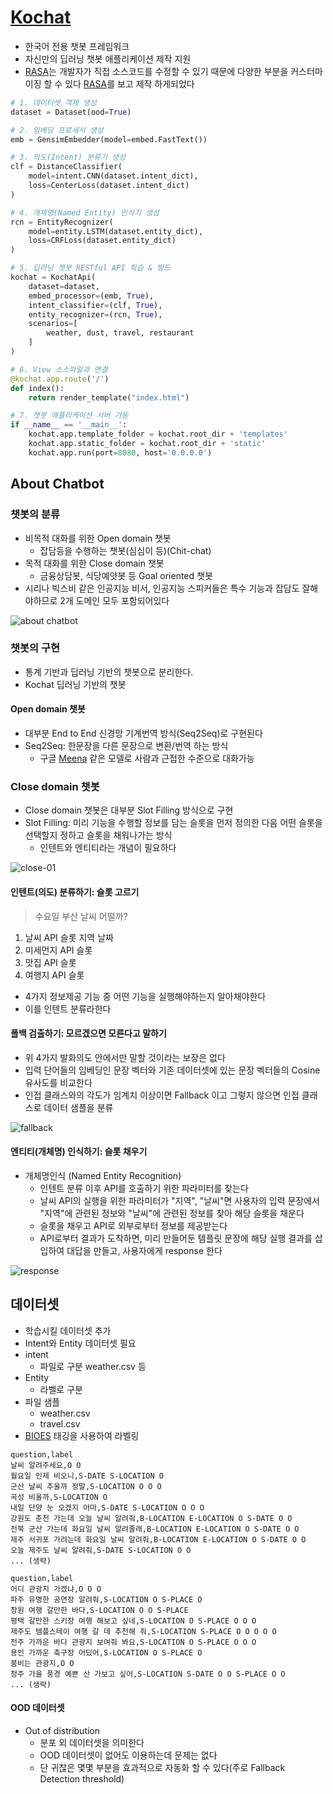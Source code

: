 # [Kochat]

- 한국어 전용 챗봇 프레임워크
- 자신만의 딥러닝 챗봇 애플리케이션 제작 지원
-  [RASA]는 개발자가 직접 소스코드를 수정할 수 있기 때문에 다양한 부분을 커스터마이징 할 수 있다 [RASA]를 보고 제작 하게되었다
```py
# 1. 데이터셋 객체 생성
dataset = Dataset(ood=True)

# 2. 임베딩 프로세서 생성
emb = GensimEmbedder(model=embed.FastText())

# 3. 의도(Intent) 분류기 생성
clf = DistanceClassifier(
    model=intent.CNN(dataset.intent_dict),                  
    loss=CenterLoss(dataset.intent_dict)                    
)

# 4. 개체명(Named Entity) 인식기 생성                                                     
rcn = EntityRecognizer(
    model=entity.LSTM(dataset.entity_dict),
    loss=CRFLoss(dataset.entity_dict)
)

# 5. 딥러닝 챗봇 RESTful API 학습 & 빌드
kochat = KochatApi(
    dataset=dataset, 
    embed_processor=(emb, True), 
    intent_classifier=(clf, True),
    entity_recognizer=(rcn, True), 
    scenarios=[
        weather, dust, travel, restaurant
    ]
)

# 6. View 소스파일과 연결                                                                                                        
@kochat.app.route('/')
def index():
    return render_template("index.html")

# 7. 챗봇 애플리케이션 서버 가동                                                          
if __name__ == '__main__':
    kochat.app.template_folder = kochat.root_dir + 'templates'
    kochat.app.static_folder = kochat.root_dir + 'static'
    kochat.app.run(port=8080, host='0.0.0.0')
```

## About Chatbot
### 챗봇의 분류

- 비목적 대화를 위한 Open domain 챗봇
    - 잡담등을 수행하는 챗봇(심심이 등)(Chit-chat)
- 목적 대화를 위한 Close domain 챗봇
    - 금융상담봇, 식당예얏봇 등 Goal oriented 챗봇
- 시리나 빅스비 같은 인공지능 비서, 인공지능 스피커들은 특수 기능과 잡담도 잘해야하므로 2개 도메인 모두 포함되어있다

![about chatbot](../../assets/images/about-chatbot.jpg)

### 챗봇의 구현

- 통계 기반과 딥러닝 기반의 챗봇으로 분리한다.
- Kochat 딥러닝 기반의 챗봇

#### Open domain  챗봇
- 대부분 End to End 신경망 기계번역 방식(Seq2Seq)로 구현된다
- Seq2Seq: 한문장을 다른 문장으로 변환/번역 하는 방식 
    - 구글 [Meena] 같은 모델로 사람과 근접한 수준으로 대화가능

### Close domain 챗봇

- Close domain 챗봇은 대부분 Slot Filling 방식으로 구현
- Slot Filling: 미리 기능을 수행할 정보를 담는 슬롯을 먼저 정의한 다음 어떤 슬롯을 선택할지 정하고 슬롯을 채워나가는 방식
    - 인텐트와 엔티티라는 개념이 필요하다


![close-01](../../assets/images/close-domain-01.jpg)

#### 인텐트(의도) 분류하기: 슬롯 고르기

> 수요일 부산 날씨 어떨까?

1. 날씨 API 슬롯 지역 날짜
2. 미세먼지 API 슬롯
3. 맛집 API 슬롯
4. 여행지 API 슬롯

- 4가지 정보제공 기능 중 어떤 기능을 실행해야하는지 알아채야한다
- 이를 인텐트 분류라한다

#### 폴백 검출하기: 모르겠으면 모른다고 말하기

- 위 4가지 발화의도 안에서만 말할 것이라는 보장은 없다
- 입력 단어들의 임베딩인 문장 벡터와 기존 데이터셋에 있는 문장 벡터들의 Cosine 유사도를 비교한다
- 인접 클래스와의 각도가 임계치 이상이면 Fallback 이고 그렇지 않으면 인접 클래스로 데이터 샘플을 분류

![fallback](../../assets/images/fallback.png)

#### 엔티티(개체명) 인식하기: 슬롯 채우기

- 개체명인식 (Named Entity Recognition)
  - 인텐트 분류 이후 API를 호출하기 위한 파라미터를 찾는다 
  - 날씨 API의 실행을 위한 파라미터가 "지역", "날씨"면 사용자의 입력 문장에서 "지역"에 관련된 정보와 "날씨"에 관련된 정보를 찾아 해당 슬롯을 채운다
  - 슬롯을 채우고 API로 외부로부터 정보를 제공받는다 
  - API로부터 결과가 도착하면, 미리 만들어둔 템플릿 문장에 해당 실행 결과를 삽입하여 대답을 만들고, 사용자에게 response 한다

![response](../../assets/images/response.jpg)

## 데이터셋

- 학습시킬 데이터셋 추가
- Intent와 Entity 데이터셋 필요
- intent
  - 파일로 구분 weather.csv 등
- Entity
  - 라벨로 구분
- 파일 샘플
    - weather.csv
    - travel.csv
- [BIOES] 태깅을 사용하여 라벨링
```
question,label
날씨 알려주세요,O O
월요일 인제 비오니,S-DATE S-LOCATION O
군산 날씨 추울까 정말,S-LOCATION O O O
곡성 비올까,S-LOCATION O
내일 단양 눈 오겠지 아마,S-DATE S-LOCATION O O O
강원도 춘천 가는데 오늘 날씨 알려줘,B-LOCATION E-LOCATION O S-DATE O O
전북 군산 가는데 화요일 날씨 알려줄래,B-LOCATION E-LOCATION O S-DATE O O
제주 서귀포 가려는데 화요일 날씨 알려줘,B-LOCATION E-LOCATION O S-DATE O O
오늘 제주도 날씨 알려줘,S-DATE S-LOCATION O O
... (생략)
```

```
question,label
어디 관광지 가겠냐,O O O
파주 유명한 공연장 알려줘,S-LOCATION O S-PLACE O
창원 여행 갈만한 바다,S-LOCATION O O S-PLACE
평택 갈만한 스키장 여행 해보고 싶네,S-LOCATION O S-PLACE O O O
제주도 템플스테이 여행 갈 데 추천해 줘,S-LOCATION S-PLACE O O O O O
전주 가까운 바다 관광지 보여줘 봐요,S-LOCATION O S-PLACE O O O
용인 가까운 축구장 어딨어,S-LOCATION O S-PLACE O
붐비는 관광지,O O
청주 가을 풍경 예쁜 산 가보고 싶어,S-LOCATION S-DATE O O S-PLACE O O
... (생략)
```

#### OOD 데이터셋

- Out of distribution
  - 분포 외 데이터셋을 의미한다
  - OOD 데이터셋이 없어도 이용하는데 문제는 없다
  - 단 귀찮은 몇몇 부분을 효과적으로 자동화 할 수 있다(주로 Fallback Detection threshold)



[kochat]: https://github.com/hyunwoongko/kochat
[rasa]: https://rasa.com/
[Meena]:https://ai.googleblog.com/2020/01/towards-conversational-agent-that-can.html
[BIOES]: https://en.wikipedia.org/wiki/Inside%E2%80%93outside%E2%80%93beginning_(tagging)